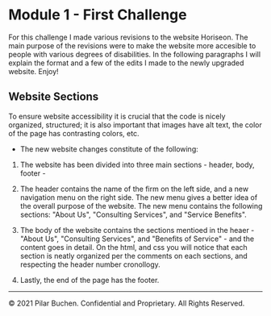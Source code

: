 # Module 1 - First Challenge

For this challenge I made various revisions to the website Horiseon. The main purpose of the revisions were to make the website more accesible to people with various degrees of disabilities. In the following paragraphs I will explain the format and a few of the edits I made to the newly upgraded website. Enjoy!

## Website Sections

To ensure website accessibility it is crucial that the code is nicely organized, structured; it is also important that images have alt text, the color of the page has contrasting colors, etc. 

- The new website changes constitute of the following:

1. The website has been divided into three main sections - header, body, footer - 

2. The header contains the name of the firm on the left side, and a new navigation menu on the right side. The new menu gives a better idea of the overall purpose of the website. The new menu contains the following sections: "About Us", "Consulting Services", and "Service Benefits". 

3. The body of the website contains the sections mentioed in the heaer - "About Us", "Consulting Services", and "Benefits of Service" - and the content goes in detail. On the html, and css you will notice that each section is neatly organized per the comments on each sections, and respecting the header number cronollogy. 

4. Lastly, the end of the page has the footer. 

---
© 2021 Pilar Buchen. Confidential and Proprietary. All Rights Reserved.